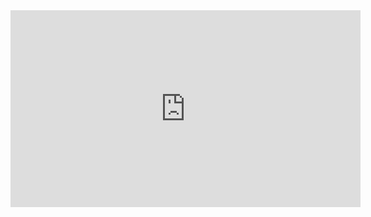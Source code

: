 <iframe width="560" height="315" src="https://www.youtube.com/embed/W3eJB4Bie2I?si=jgLEkvv7zZR6Kc4l" title="YouTube video player" frameborder="0" allow="accelerometer; autoplay; clipboard-write; encrypted-media; gyroscope; picture-in-picture; web-share" referrerpolicy="strict-origin-when-cross-origin" allowfullscreen></iframe>
